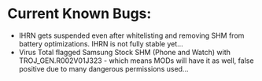 # Current Known Bugs:
 * IHRN gets suspended even after whitelisting and removing SHM from battery optimizations. IHRN is not fully stable yet...
 * Virus Total flagged Samsung Stock SHM (Phone and Watch) with TROJ_GEN.R002V01J323 - which means MODs will have it as well, false positive due to many dangerous permissions used...
